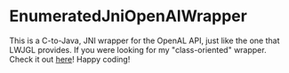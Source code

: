 # EnumeratedJniOpenAlWrapper

This is a C-to-Java, JNI wrapper for the OpenAL API, just like the one that LWJGL provides.
If you were looking for my "class-oriented" wrapper. Check it out [here](https://github.com/Brahvim/Nerd-OpenAL)!
Happy coding!
